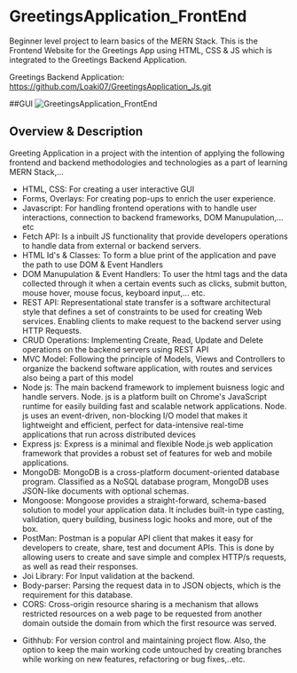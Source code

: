 # GreetingsApplication_FrontEnd

Beginner level project to learn basics of the MERN Stack. This is the Frontend Website for the Greetings App using HTML, CSS &amp; JS which is integrated to the Greetings Backend Application.

Greetings Backend Application: https://github.com/Loaki07/GreetingsApplication_Js.git

##GUI
![GreetingsApplication_FrontEnd](https://user-images.githubusercontent.com/66478092/94977355-fbbff900-0535-11eb-9cc7-71e6d1a3f004.jpeg)

## Overview & Description

Greeting Application in a project with the intention of applying the following frontend and backend methodologies and technologies as a part of learning MERN Stack,...

- HTML, CSS: For creating a user interactive GUI
- Forms, Overlays: For creating pop-ups to enrich the user experience.
- Javascript: For handling frontend operations with to handle user interactions, connection to backend frameworks, DOM Manupulation,... etc
- Fetch API: Is a inbuilt JS functionality that provide developers operations to handle data from external or backend servers.
- HTML Id's & Classes: To form a blue print of the application and pave the path to use DOM & Event Handlers
- DOM Manupulation & Event Handlers: To user the html tags and the data collected through it when a certain events such as clicks, submit button, mouse hover, mouse focus, keyboard input,... etc.
- REST API: Representational state transfer is a software architectural style that defines a set of constraints to be used for creating Web services. Enabling clients to make request to the backend server using HTTP Requests.
- CRUD Operations: Implementing Create, Read, Update and Delete operations on the backend servers using REST API
- MVC Model: Following the principle of Models, Views and Controllers to organize the backend software application, with routes and services also being a part of this model
- Node js: The main backend framework to implement buisness logic and handle servers. Node. js is a platform built on Chrome's JavaScript runtime for easily building fast and scalable network applications. Node. js uses an event-driven, non-blocking I/O model that makes it lightweight and efficient, perfect for data-intensive real-time applications that run across distributed devices
- Express js: Express is a minimal and flexible Node.js web application framework that provides a robust set of features for web and mobile applications.
- MongoDB: MongoDB is a cross-platform document-oriented database program. Classified as a NoSQL database program, MongoDB uses JSON-like documents with optional schemas.
- Mongoose: Mongoose provides a straight-forward, schema-based solution to model your application data. It includes built-in type casting, validation, query building, business logic hooks and more, out of the box.
- PostMan: Postman is a popular API client that makes it easy for developers to create, share, test and document APIs. This is done by allowing users to create and save simple and complex HTTP/s requests, as well as read their responses.
- Joi Library: For Input validation at the backend.
- Body-parser: Parsing the request data in to JSON objects, which is the requirement for this database.
- CORS: Cross-origin resource sharing is a mechanism that allows restricted resources on a web page to be requested from another domain outside the domain from which the first resource was served.
* Githhub: For version control and maintaining project flow. Also, the option to keep the main working code untouched by creating branches while working on new features, refactoring or bug fixes,..etc.
